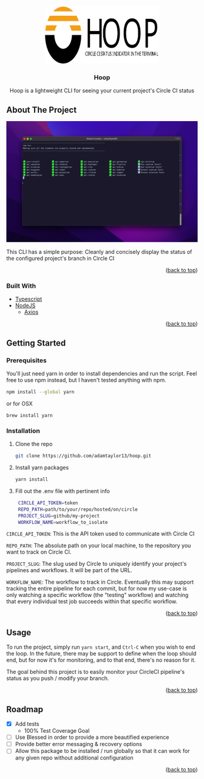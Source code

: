 <div id="top"></div>



<!-- PROJECT LOGO -->
<br />
<div align="center">
  <a href="https://github.com/adamtaylor13/hoop">
    <img src="https://github.com/adamtaylor13/hoop/blob/master/images/logo.svg" alt="Logo" width="300" height="150">
    <!-- Generated using artifical intelligence at: https://creator.nightcafe.studio -->
  </a>

<h3 align="center">Hoop</h3>
  <p align="center">
    Hoop is a lightweight CLI for seeing your current project's Circle CI status
    <!-- 
    <a href="https://github.com/adamtaylor13/hoop">View Demo</a>
    ·
    <a href="https://github.com/adamtaylor13/hoop/issues">Report Bug</a>
    ·
    <a href="https://github.com/adamtaylor13/hoop/issues">Request Feature</a>
    -->
  </p>
</div>


## About The Project

![Example Output](https://github.com/adamtaylor13/hoop/blob/master/images/example_output.png)


This CLI has a simple purpose: Cleanly and concisely display the status of the configured project's branch in Circle CI

<p align="right">(<a href="#top">back to top</a>)</p>


### Built With

* [Typescript](https://www.typescriptlang.org/)
* [NodeJS](https://nodejs.org/en/)
    * [Axios](https://axios-http.com/docs/intro)

<p align="right">(<a href="#top">back to top</a>)</p>


## Getting Started

### Prerequisites

You'll just need yarn in order to install dependencies and run the script. Feel free to use
npm instead, but I haven't tested anything with npm.
```sh
npm install --global yarn
```
or for OSX
```shell
brew install yarn
```

### Installation

1. Clone the repo
   ```sh
   git clone https://github.com/adamtaylor13/hoop.git
   ```
2. Install yarn packages
   ```sh
   yarn install
   ```
3. Fill out the .env file with pertinent info
   ```sh
    CIRCLE_API_TOKEN=token
    REPO_PATH=path/to/your/repo/hosted/on/circle
    PROJECT_SLUG=github/my-project
    WORKFLOW_NAME=workflow_to_isolate
   ```
   
`CIRCLE_API_TOKEN`: This is the API token used to communicate with Circle CI

`REPO_PATH`: The absolute path on your local machine, to the repository you want to track on Circle CI.

`PROJECT_SLUG`: The slug used by Circle to uniquely identify your project's pipelines and workflows. It will be part
of the URL.

`WORKFLOW_NAME`: The workflow to track in Circle. Eventually this may support tracking the entire pipeline for each commit,
but for now my use-case is only watching a specific workflow (the "testing" workflow) and watching that every individual
test job succeeds within that specific workflow.

<p align="right">(<a href="#top">back to top</a>)</p>



## Usage

To run the project, simply run `yarn start`, and `Ctrl-C` when you wish to end the loop.
In the future, there may be support to define when the loop should end, but for now
it's for monitoring, and to that end, there's no reason for it.

The goal behind this project is to easily monitor your CircleCI pipeline's status as you push 
/ modify your branch.

<p align="right">(<a href="#top">back to top</a>)</p>



## Roadmap

- [x] Add tests
  - 100% Test Coverage Goal
- [ ] Use Blessed in order to provide a more beautified experience
- [ ] Provide better error messaging & recovery options
- [ ] Allow this package to be installed / run globally so that it can work for any given repo without additional configuration

<p align="right">(<a href="#top">back to top</a>)</p>

